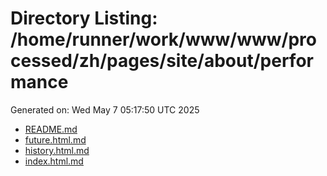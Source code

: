 # Directory Listing: /home/runner/work/www/www/processed/zh/pages/site/about/performance
Generated on: Wed May  7 05:17:50 UTC 2025

- [README.md](README.md)
- [future.html.md](future.html.md)
- [history.html.md](history.html.md)
- [index.html.md](index.html.md)
